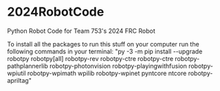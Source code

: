 # 2024RobotCode
Python Robot Code for Team 753's 2024 FRC Robot

To install all the packages to run this stuff on your computer run the following commands in your terminal:
"py -3 -m pip install --upgrade robotpy robotpy[all] robotpy-rev robotpy-ctre robotpy-ctre robotpy-pathplannerlib robotpy-photonvision robotpy-playingwithfusion robotpy-wpiutil robotpy-wpimath wpilib robotpy-wpinet pyntcore ntcore robotpy-apriltag"